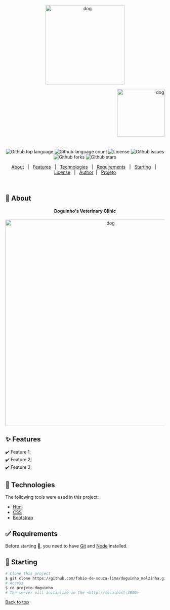 

<p align="center">
   <img src="https://media.giphy.com/media/VgBXNIOr5YQfanb2dK/giphy.gif" alt="dog" width="250"/>
</p>

<p align="right">
   <img src="https://media.giphy.com/media/8M258MM4LKAqA/giphy.gif" alt="dog" width="150"/>
</p>




<h1 align="center"></h1>

<p align="center">
  <img alt="Github top language" src="https://img.shields.io/github/languages/top/fabio_de-souza-lima/projeto-doguinho?color=008B8B">

  <img alt="Github language count" src="https://img.shields.io/github/languages/count/fabio_de-souza-lima/projeto-doguinho?color=008B8B">
<!-- 
  <img alt="Repository size" src=" -->

  <img alt="License" src="https://img.shields.io/github/license/fabio_de-souza-lima/projeto-doguinho?color=008B8B">

   <img alt="Github issues" src="https://img.shields.io/github/issues/fabio_de-souza-lima/projeto-doguinho?color=008B8B" /> 

   <img alt="Github forks" src="https://img.shields.io/github/forks/fabio_de-souza-lima/projeto-doguinho?color=008B8B" /> 

   <img alt="Github stars" src="https://img.shields.io/github/stars/fabio_de-souza-lima/projeto-doguinho?color=008B8B" /> 
</p>


<p align="center">
  <a href="#dart-about">About</a> &#xa0; | &#xa0; 
  <a href="#sparkles-features">Features</a> &#xa0; | &#xa0;
  <a href="#rocket-technologies">Technologies</a> &#xa0; | &#xa0;
  <a href="#white_check_mark-requirements">Requirements</a> &#xa0; | &#xa0;
  <a href="#checkered_flag-starting">Starting</a> &#xa0; | &#xa0;
  <a href="#memo-license">License</a> &#xa0; | &#xa0;
  <a href="https://github.com/fabio-de-souza-lima" target="_blank">Author</a>&#xa0; | &#xa0
  <a href="https://candid-pasca-bb5390.netlify.app/" target="_blank" rel="noopener noreferrer">Projeto</a>
</p>

<br>

## :dart: About ##


<h4 align="center"> Doguinho's Veterinary Clinic </h4>

<p align="center">
   <img src="https://media.giphy.com/media/ur0CxyUHaCubiVFHrd/giphy.gif" alt="dog" width="650"/>
</p>


## :sparkles: Features ##

:heavy_check_mark: Feature 1;\
:heavy_check_mark: Feature 2;\
:heavy_check_mark: Feature 3;

## :rocket: Technologies ##

The following tools were used in this project:


- [Html](https://developer.mozilla.org/pt-BR/docs/Web/HTML/Element/html/)  
- [CSS](https://developer.mozilla.org/pt-BR/docs/Web/CSS)  
- [Bootstrap](https://getbootstrap.com/)



## :white_check_mark: Requirements ##

Before starting :checkered_flag:, you need to have [Git](https://git-scm.com) and [Node](https://nodejs.org/en/) installed.

## :checkered_flag: Starting ##

```bash
# Clone this project
$ git clone https://github.com/fabio-de-souza-lima/doguinho_melzinha.git
# Access
$ cd projeto-doguinho
# The server will initialize in the <http://localhost:3000>
```










<a href="#top">Back to top </a>
